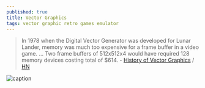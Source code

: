 ```yaml
---
published: true
title: Vector Graphics
tags: vector graphic retro games emulator
---
```

> In 1978 when the Digital Vector Generator was developed for Lunar Lander, memory was much too expensive for a frame buffer in a video game. … Two frame buffers of 512x512x4 would have required 128 memory devices costing total of $614. - [History of Vector Graphics](https://trmm.net/Vector_games_32c3/) / [HN](https://news.ycombinator.com/item?id=26747703)

![caption](https://64.media.tumblr.com/19029762f6e31252bf6b260f0ac18071/tumblr_nxh19194QO1qju2zso1_400.gif)
